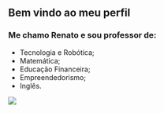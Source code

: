 ## Bem vindo ao meu perfil

### Me chamo Renato e sou professor de:
- Tecnologia e Robótica;
- Matemática;
- Educação Financeira;
- Empreendedorismo;
- Inglês.

![](https://media.tenor.com/iuc7nRK97agAAAAj/crt-critical-race-theory.gif)  


<!--
**renato-prof-tech/renato-prof-tech** is a ✨ _special_ ✨ repository because its `README.md` (this file) appears on your GitHub profile.

Here are some ideas to get you started:

- 🔭 I’m currently working on ...
- 🌱 I’m currently learning ...
- 👯 I’m looking to collaborate on ...
- 🤔 I’m looking for help with ...
- 💬 Ask me about ...
- 📫 How to reach me: ...
- 😄 Pronouns: ...
- ⚡ Fun fact: ...
-->
